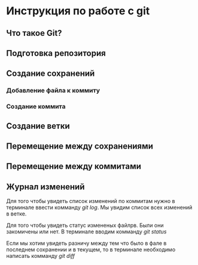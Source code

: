# Инструкция по работе с git

## Что такое Git?

## Подготовка репозитория

## Создание сохранений

### Добавление файла к коммиту

### Создание коммита

## Создание ветки

## Перемещение между сохранениями

## Перемещение между коммитами

## Журнал изменений

Для того чтобы увидеть список изменений по коммитам нужно в терминале ввести комманду *git log*. Мы увидим список всех изменений в ветке.

Для того чтобы увидеть статус измененых файлрв. Были они закомичены или нет. В терминале вводим комманду *git status*

Если мы хотим увидеть разничу между тем что было в фале в последнем сохранении и в текущем, то в терминале необходимо написать комманду *git diff*



